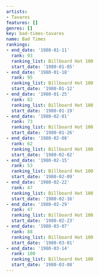```yaml
---
artists:
- Tavares
features: []
genres: []
key: bad-times-tavares
name: Bad Times
rankings:
- end_date: '1980-01-11'
  rank: 93
  ranking_list: Billboard Hot 100
  start_date: '1980-01-05'
- end_date: '1980-01-18'
  rank: 95
  ranking_list: Billboard Hot 100
  start_date: '1980-01-12'
- end_date: '1980-01-25'
  rank: 82
  ranking_list: Billboard Hot 100
  start_date: '1980-01-19'
- end_date: '1980-02-01'
  rank: 73
  ranking_list: Billboard Hot 100
  start_date: '1980-01-26'
- end_date: '1980-02-08'
  rank: 62
  ranking_list: Billboard Hot 100
  start_date: '1980-02-02'
- end_date: '1980-02-15'
  rank: 53
  ranking_list: Billboard Hot 100
  start_date: '1980-02-09'
- end_date: '1980-02-22'
  rank: 47
  ranking_list: Billboard Hot 100
  start_date: '1980-02-16'
- end_date: '1980-02-29'
  rank: 47
  ranking_list: Billboard Hot 100
  start_date: '1980-02-23'
- end_date: '1980-03-07'
  rank: 88
  ranking_list: Billboard Hot 100
  start_date: '1980-03-01'
- end_date: '1980-03-14'
  rank: 100
  ranking_list: Billboard Hot 100
  start_date: '1980-03-08'
---
```


